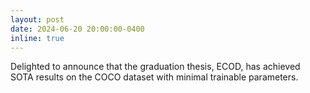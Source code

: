 ```yaml
---
layout: post
date: 2024-06-20 20:00:00-0400
inline: true
---
```

Delighted to announce that the graduation thesis, ECOD, has achieved SOTA results on the COCO dataset with minimal trainable parameters.

